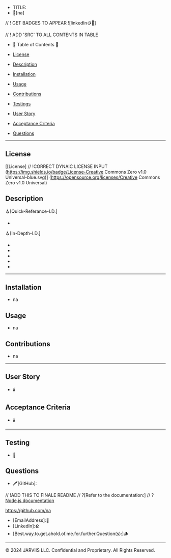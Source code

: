 - TITLE:
- 👑[na]

// ! GET BADGES TO APPEAR
![linkedIn🪙💸]

// ! ADD 'SRC' TO ALL CONTENTS IN TABLE

- 🧭 Table of Contents 🧭 

- [License](#license)

- [Description](#description)

- [Installation](#installation)

- [Usage](#usage)

- [Contributions](#contributions)

- [Testings](#testings)

- [User Story](#user-story)

- [Acceptance Criteria](#acceptance-criteria)

- [Questions](#questions)



-------------------------------------------------------
## License

[[License]
// !CORRECT DYNAIC LICENSE INPUT
(https://img.shields.io/badge/License-Creative Commons Zero v1.0 Universal-blue.svg)]
(https://opensource.org/licenses/Creative Commons Zero v1.0 Universal)

## Description

🪝[Quick-Referance-I.D.]
- <na>

🪝[In-Depth-I.D.]
- <na>
- <na>
- <na>
- <na> 
- <na>

-------------------------------------------------------
## Installation
- na
## Usage
- na
## Contributions
- na
-------------------------------------------------------
## User Story
- 🕯️<na>

## Acceptance Criteria
- 🕯️<na>
-------------------------------------------------------

## Testing
- 🧪<na>

## Questions
- 🖍️[GitHub]:<na>

// !ADD THIS TO FINALE README
// ?[Refer to the documentation:]
// ?[Node.js documentation](https://nodejs.org/en/docs/)


https://github.com/na

- [EmailAddress]:<na>🍄
- [LinkedIn]:<na>🪨
- [Best.way.to.get.ahold.of.me.for.further.Question(s):]<linkedIn>🪵

---
© 2024 JARVIIS LLC. Confidential and Proprietary. All Rights Reserved.
